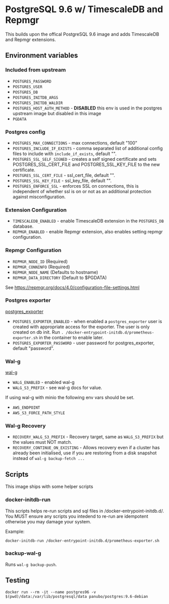 # PostgreSQL 9.6 w/ TimescaleDB and Repmgr

This builds upon the offical PostgreSQL 9.6 image and adds TimescaleDB and Repmgr extensions.

## Environment variables

### Included from upstream

- `POSTGRES_PASSWORD`
- `POSTGRES_USER`
- `POSTGRES_DB`
- `POSTGRES_INITDB_ARGS`
- `POSTGRES_INITDB_WALDIR`
- `POSTGRES_HOST_AUTH_METHOD` - **DISABLED** this env is used in the postgres upstream image but disabled in this image
- `PGDATA`

### Postgres config

- `POSTGRES_MAX_CONNECTIONS` - max connections, default "100"
- `POSTGRES_INCLUDE_IF_EXISTS` - comma separated list of additional config files to include with `include_if_exists`, default "".
- `POSTGRES_SSL_SELF_SIGNED` - creates a self signed certificate and sets POSTGRES_SSL_CERT_FILE and POSTGRES_SSL_KEY_FILE to the new certificate.
- `POSTGRES_SSL_CERT_FILE` - ssl_cert_file, default "".
- `POSTGRES_SSL_KEY_FILE` - ssl_key_file, default "".
- `POSTGRES_ENFORCE_SSL` - enforces SSL on connections, this is independent of whether ssl is on or not as an additional protection against misconfiguration.

### Extension Configuration

- `TIMESCALEDB_ENABLED` - enable TimescaleDB extension in the `POSTGRES_DB` database.
- `REPMGR_ENABLED` - enable Repmgr extension, also enables setting repmgr configuration.

### Repmgr Configuration

- `REPMGR_NODE_ID` (Required)
- `REPMGR_CONNINFO` (Required)
- `REPMGR_NODE_NAME` (Defaults to hostname)
- `REPMGR_DATA_DIRECTORY` (Default to $PGDATA)

See https://repmgr.org/docs/4.0/configuration-file-settings.html

### Postgres exporter

[postgres_exporter](https://github.com/wrouesnel/postgres_exporter)

- `POSTGRES_EXPORTER_ENABLED` - when enabled a `postgres_exporter` user is created with appropriate access for the exporter. The user is only created on db init. Run `. /docker-entrypoint-initdb.d/prometheus-exporter.sh` in the container to enable later.
- `POSTGRES_EXPORTER_PASSWORD` - user password for postgres_exporter, default "password".

### Wal-g

[wal-g](https://github.com/wal-g/wal-g)

- `WALG_ENABLED` - enabled wal-g
- `WALG_S3_PREFIX` - see wal-g docs for value.

If using wal-g with minio the following env vars should be set.

- `AWS_ENDPOINT`
- `AWS_S3_FORCE_PATH_STYLE`

### Wal-g Recovery

- `RECOVERY_WALG_S3_PREFIX` - Recovery target, same as `WALG_S3_PREFIX` but the values must NOT match.
- `RECOVERY_CONTINUE_ON_EXISTING` - Allows recovery even if a cluster has already been initialised, use if you are restoring from a disk snapshot instead of `wal-g backup-fetch ...`

## Scripts

This image ships with some helper scripts

### docker-initdb-run

This scripts helps re-run scripts and sql files in /docker-entrypoint-initdb.d/. You MUST ensure any scripts you intedend to re-run are idempotent otherwise you may damage your system.

Example:

```
docker-initdb-run /docker-entrypoint-initdb.d/prometheus-exporter.sh
```

### backup-wal-g

Runs `wal-g backup-push`.

## Testing

```
docker run --rm -it --name postgres96 -v $(pwd)/data:/var/lib/postgresql/data panubo/postgres:9.6-debian
```
